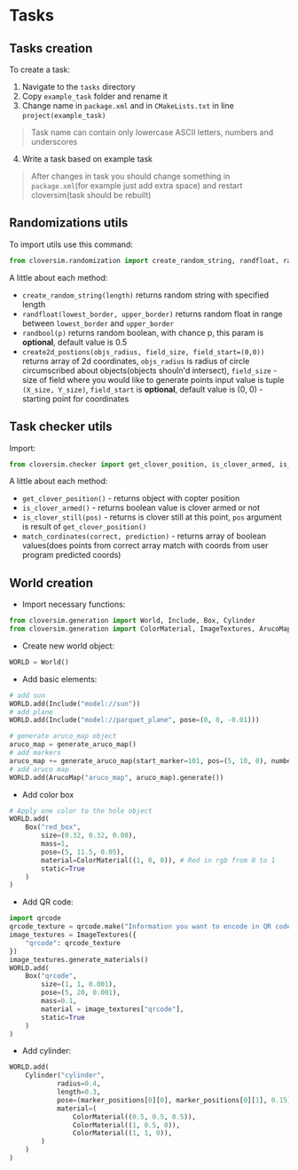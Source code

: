 # Tasks
## Tasks creation
To create a task:
1. Navigate to the `tasks` directory
2. Copy `example_task` folder and rename it
3. Change name in `package.xml` and in `CMakeLists.txt` in line `project(example_task)`

> Task name can contain only lowercase ASCII letters, numbers and underscores

4. Write a task based on example task

> After changes in task you should change something in `package.xml`(for example just add extra space) and restart cloversim(task should be rebuilt)

## Randomizations utils

To import utils use this command:

```python
from cloversim.randomization import create_random_string, randfloat, randbool, create2d_postions
```
A little about each method:

- `create_random_string(length)` returns random string with specified length
- `randfloat(lowest_border, upper_border)` returns random float in range between `lowest_border` and `upper_border`
- `randbool(p)` returns random boolean, with chance p, this param is **optional**, default value is 0.5
- `create2d_postions(objs_radius, field_size, field_start=(0,0))` returns array of 2d coordinates, `objs_radius` is radius of circle circumscribed about objects(objects shouln'd intersect), `field_size` - size of field where you would like to generate points input value is tuple `(X_size, Y_size)`, `field_start` is **optional**, default value is (0, 0) - starting point for coordinates


## Task checker utils

Import:

```python
from cloversim.checker import get_clover_position, is_clover_armed, is_clover_still, match_cordinates
```

A little about each method:

- `get_clover_position()` - returns object with copter position
- `is_clover_armed()` - returns boolean value is clover armed or not
- `is_clover_still(pos)` - returns is clover still at this point, `pos` argument is result of `get_clover_position()`
- `match_cordinates(correct, prediction)` - returns array of boolean values(does points from correct array match with coords from user program predicted coords)


## World creation

- Import necessary functions:

```python
from cloversim.generation import World, Include, Box, Cylinder
from cloversim.generation import ColorMaterial, ImageTextures, ArucoMap, generate_aruco_map
```

- Create new world object:

```python
WORLD = World()
```

- Add basic elements:

```python
# add sun
WORLD.add(Include("model://sun"))                        
# add plane                                    
WORLD.add(Include("model://parquet_plane", pose=(0, 0, -0.01)))

# generate aruco_map object
aruco_map = generate_aruco_map()           
# add markers                                                     
aruco_map += generate_aruco_map(start_marker=101, pos=(5, 10, 0), number_of_markers=(1, 10))
# add aruco map
WORLD.add(ArucoMap("aruco_map", aruco_map).generate())                                  
```

- Add color box

```python
# Apply one color to the hole object
WORLD.add(
    Box("red_box",
        size=(0.32, 0.32, 0.08),
        mass=1,
        pose=(5, 11.5, 0.05),
        material=ColorMaterial((1, 0, 0)), # Red in rgb from 0 to 1 
        static=True
    )
)

```

- Add QR code:

```python
import qrcode
qrcode_texture = qrcode.make("Information you want to encode in QR code").get_image()
image_textures = ImageTextures({
    "qrcode": qrcode_texture
})
image_textures.generate_materials()
WORLD.add(
    Box("qrcode",
        size=(1, 1, 0.001),
        pose=(5, 20, 0.001),
        mass=0.1,
        material = image_textures["qrcode"],
        static=True
    )
)
```

- Add cylinder:
```python
WORLD.add(
    Cylinder("cylinder",
            radius=0.4,
            length=0.3,
            pose=(marker_positions[0][0], marker_positions[0][1], 0.15),
            material=(
                ColorMaterial((0.5, 0.5, 0.5)),
                ColorMaterial((1, 0.5, 0)),
                ColorMaterial((1, 1, 0)),
        )
    )
)
```
